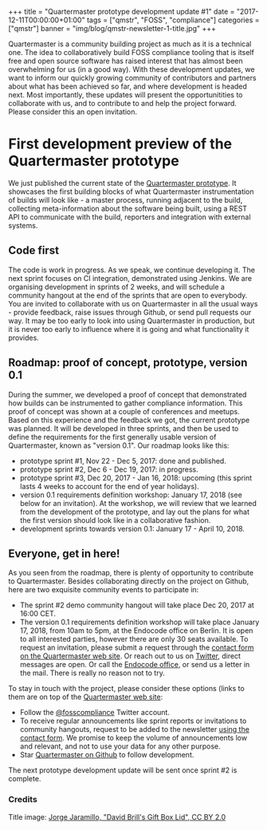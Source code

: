 +++
title = "Quartermaster prototype development update #1"
date = "2017-12-11T00:00:00+01:00"
tags = ["qmstr", "FOSS", "compliance"]
categories = ["qmstr"]
banner = "img/blog/qmstr-newsletter-1-title.jpg"
+++

Quartermaster is a community building project as much as it is a
technical one. The idea to collaboratively build FOSS compliance
tooling that is itself free and open source software has raised
interest that has almost been overwhelming for us (in a good
way). With these development updates, we want to inform our quickly
growing community of contributors and partners about what has been
achieved so far, and where development is headed next. Most
importantly, these updates will present the opportunitities to
collaborate with us, and to contribute to and help the project
forward. Please consider this an open invitation.

# First development preview of the Quartermaster prototype

We just published the current state of the [Quartermaster
prototype](https://github.com/QMSTR/qmstr-prototype). It showcases the
first building blocks of what Quartermaster instrumentation of builds
will look like - a master process, running adjacent to the build,
collecting meta-information about the software being built, using a
REST API to communicate with the build, reporters and integration with
external systems.

## Code first
The code is work in progress. As we speak, we continue developing
it. The next sprint focuses on CI integration, demonstrated using
Jenkins. We are organising development in sprints of 2 weeks, and will
schedule a community hangout at the end of the sprints that are open
to everybody. You are invited to collaborate with us on Quartermaster
in all the usual ways - provide feedback, raise issues through Github,
or send pull requests our way. It may be too early to look into using
Quartermaster in production, but it is never too early to influence
where it is going and what functionality it provides.

## Roadmap: proof of concept, prototype, version 0.1

During the summer, we developed a proof of concept that demonstrated
how builds can be instrumented to gather compliance information. This
proof of concept was shown at a couple of conferences and meetups. Based
on this experience and the feedback we got, the current prototype was
planned. It will be developed in three sprints, and then be used to
define the requirements for the first generally usable version of
Quartermaster, known as "version 0.1". Our roadmap looks like this:

* prototype sprint #1, Nov 22 - Dec 5, 2017: done and published.
* prototype sprint #2, Dec 6 - Dec 19, 2017: in progress.
* prototype sprint #3, Dec 20, 2017 - Jan 16, 2018: upcoming (this
sprint lasts 4 weeks to account for the end of year holidays).
* version 0.1 requirements definition workshop: January 17, 2018 (see
  below for an invitation). At the workshop, we will review that we
  learned from the development of the prototype, and lay out the plans
  for what the first version should look like in a collaborative
  fashion.
* development sprints towards version 0.1: January 17 - April 10,
  2018.

## Everyone, get in here!

As you seen from the roadmap, there is plenty of opportunity to
contribute to Quartermaster. Besides collaborating directly on the
project on Github, here are two exquisite community events to
participate in:

* The sprint #2 demo community hangout will take place Dec 20, 2017 at
  16:00 CET.
* The version 0.1 requirements definition workshop will take place
  January 17, 2018, from 10am to 5pm, at the Endocode office on
  Berlin. It is open to all interested parties, however there are only
  30 seats available. To request an invitation, please submit a
  request through the [contact form on the Quartermaster web
  site](http://qmstr.org/contact/). Or reach out to us on
  [Twitter](https://twitter.com/fosscompliance), direct messages are
  open. Or call the [Endocode
  office](https://endocode.com/impressum/), or send us a letter in the
  mail. There is really no reason not to try.

To stay in touch with the project, please consider these options
(links to them are on top of the [Quartermaster web
site](http://qmstr.org/):

* Follow the [@fosscompliance](https://twitter.com/fosscompliance)
  Twitter account.
* To receive regular announcements like sprint reports or invitations
  to community hangouts, request to be added to the newsletter [using
  the contact form](http://qmstr.org/contact/). We promise to keep the
  volume of announcements low and relevant, and not to use your data
  for any other purpose.
* Star [Quartermaster on Github](https://github.com/QMSTR/) to follow
  development.

The next prototype development update will be sent once sprint #2 is
complete.

### Credits
Title image: [Jorge Jaramillo, "David Brill's Gift Box Lid", CC BY 2.0](https://www.flickr.com/photos/georigami/14253603878)

